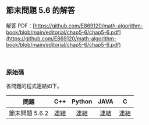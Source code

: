 ## 節末問題 5.6 的解答

解答 PDF：[https://github.com/E869120/math-algorithm-book/blob/main/editorial/chap5-6/chap5-6.pdf](https://github.com/E869120/math-algorithm-book/blob/main/editorial/chap5-6/chap5-6.pdf)

<br />

### 原始碼

各問題的程式連結如下。

| 問題 | C++ | Python | JAVA | C |
|:---:|:---:|:---:|:---:|:---:|
| 節末問題 5.6.2 | [連結](https://github.com/facespublications/math-algorithm-book_tw/blob/main/editorial_ch/chap5-6/prob5-6-2.cpp) | [連結](https://github.com/facespublications/math-algorithm-book_tw/blob/main/editorial_ch/chap5-6/prob5-6-2.py) | [連結](https://github.com/facespublications/math-algorithm-book_tw/blob/main/editorial_ch/chap5-6/prob5-6-2.java) | [連結](https://github.com/facespublications/math-algorithm-book_tw/blob/main/editorial_ch/chap5-6/prob5-6-2.c) |
